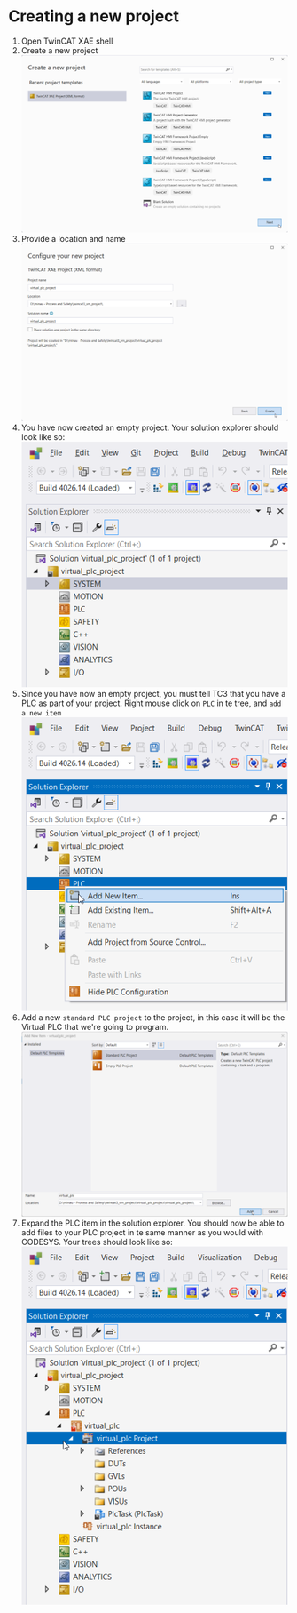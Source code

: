 # Creating a new project

1. Open TwinCAT XAE shell
2. Create a new project
   ![new project](./create_new_project.png)
3. Provide a location and name
   ![location and name](./choose_location_and_name.png)
4. You have now created an empty project. Your solution explorer should look like so:
   ![empty project](./empty_project.png)
5. Since you have now an empty project, you must tell TC3 that you have a PLC as part of your project. Right mouse click on `PLC` in te tree, and `add a new item`
   ![add new item](./add_new_item.png)
6. Add a new `standard PLC project` to the project, in this case it will be the Virtual PLC that we're going to program.
   ![add vplc](./add_vplc.png)
7. Expand the PLC item in the solution explorer. You should now be able to add files to your PLC project in te same manner as you would with CODESYS. Your trees should look like so:
   ![added plc project](./plc_project_added.png)